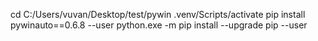 cd C:/Users/vuvan/Desktop/test/pywin
.venv/Scripts/activate
pip install pywinauto==0.6.8 --user
python.exe -m pip install --upgrade pip --user
